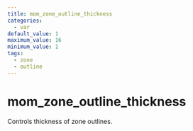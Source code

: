 ```yaml
---
title: mom_zone_outline_thickness
categories:
  - var
default_value: 1
maximum_value: 16
minimum_value: 1
tags:
  - zone
  - outline
---
```


# mom_zone_outline_thickness

Controls thickness of zone outlines.
